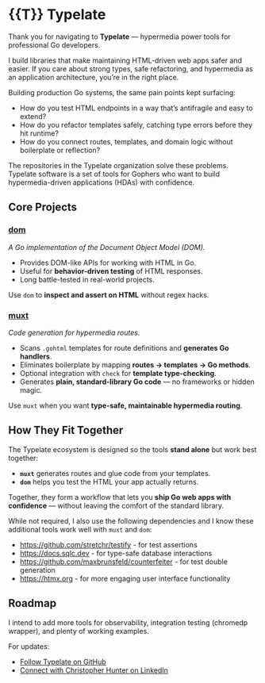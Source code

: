 # {{T}} Typelate

Thank you for navigating to **Typelate** — hypermedia power tools for professional Go developers.

I build libraries that make maintaining HTML-driven web apps safer and easier.
If you care about strong types, safe refactoring, and hypermedia as an application architecture, you’re in the right place.

Building production Go systems, the same pain points kept surfacing:

- How do you test HTML endpoints in a way that’s antifragile and easy to extend?
- How do you refactor templates safely, catching type errors before they hit runtime?
- How do you connect routes, templates, and domain logic without boilerplate or reflection?

The repositories in the Typelate organization solve these problems.
Typelate software is a set of tools for Gophers who want to build hypermedia-driven applications (HDAs) with confidence.

## Core Projects

### [**dom**](https://github.com/typelate/dom)
*A Go implementation of the Document Object Model (DOM).*

- Provides DOM-like APIs for working with HTML in Go.
- Useful for **behavior-driven testing** of HTML responses.
- Long battle-tested in real-world projects.

Use `dom` to **inspect and assert on HTML** without regex hacks.

### [**muxt**](https://github.com/typelate/muxt)
*Code generation for hypermedia routes.*

- Scans `.gohtml` templates for route definitions and **generates Go handlers**.
- Eliminates boilerplate by mapping **routes → templates → Go methods**.
- Optional integration with `check` for **template type-checking**.
- Generates **plain, standard-library Go code** — no frameworks or hidden magic.

Use `muxt` when you want **type-safe, maintainable hypermedia routing**.

## How They Fit Together

The Typelate ecosystem is designed so the tools **stand alone** but work best together:

- **`muxt`** generates routes and glue code from your templates.
- **`dom`** helps you test the HTML your app actually returns.

Together, they form a workflow that lets you **ship Go web apps with confidence** — without leaving the comfort of the standard library.

While not required, I also use the following dependencies and I know these additional tools work well with `muxt` and `dom`:
- https://github.com/stretchr/testify - for test assertions
- https://docs.sqlc.dev - for type-safe database interactions
- https://github.com/maxbrunsfeld/counterfeiter - for test double generation
- https://htmx.org - for more engaging user interface functionality

## Roadmap

I intend to add more tools for observability, integration testing (chromedp wrapper), and plenty of working examples.

For updates:
- [Follow Typelate on GitHub](https://github.com/typelate)
- [Connect with Christopher Hunter on LinkedIn](https://linkedin.com/in/crhntr)
